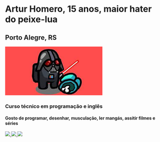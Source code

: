 <h1>Artur Homero, 15 anos, maior hater do peixe-lua </h1>
<h2>Porto Alegre, RS</h2>
<img src="amogusvader.jfif" alt="amogus">
<vid src="https://www.youtube.com/watch?v=eYuUAGXN0KM">
<h3>Curso técnico em programação e inglês</h3>
<h4>Gosto de programar, desenhar, musculação, ler mangás, assitir filmes e séries</h4>
<div class="contatos">
<a href="https://instagram.com/a_homeroo" target="_blank"><img src="https://img.shields.io/badge/-Instagram-%23E4405F?style=for-the-badge&logo=instagram&logoColor=white" target="_blank">
<a href=""><img src="https://img.shields.io/badge/-Gmail-%23333?style=for-the-badge logo=gmail&logoColor=red" target="_blank">
<a href="https://discord.gg/WQMFnHuU"><img src="https://img.shields.io/badge/-Discord-rgb(194, 0, 194)?style=for-the-badge&logo=discord&logoColor=rgb(96, 4, 96)" target="_blank">